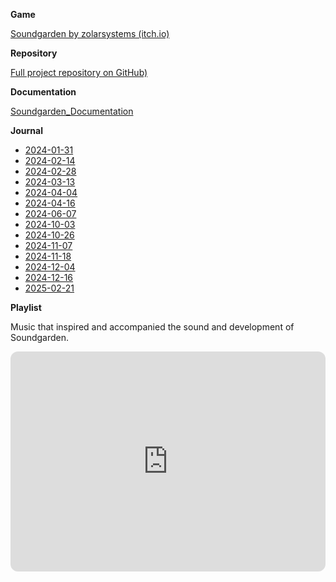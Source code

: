 **Game**

[Soundgarden by zolarsystems (itch.io)](https://zolarsystems.itch.io/soundgarden)


**Repository**

[Full project repository on GitHub)](https://github.com/Videon/soundgarden)


**Documentation**

[Soundgarden_Documentation](Soundgarden_Documentation.md)


**Journal**

- [2024-01-31](2024-01-31.md)
- [2024-02-14](2024-02-14.md)
- [2024-02-28](2024-02-28.md)
- [2024-03-13](2024-03-13.md)
- [2024-04-04](2024-04-04.md)
- [2024-04-16](2024-04-16.md)
- [2024-06-07](2024-06-07.md)
- [2024-10-03](2024-10-03.md)
- [2024-10-26](2024-10-26.md)
- [2024-11-07](2024-11-07.md)
- [2024-11-18](2024-11-18.md)
- [2024-12-04](2024-12-04.md)
- [2024-12-16](2024-12-16.md)
- [2025-02-21](2025-02-21.md)


**Playlist**

Music that inspired and accompanied the sound and development of Soundgarden.

<iframe style="border-radius:12px" src="https://open.spotify.com/embed/playlist/6NMwC23ezQOFn9kD76hAZ0?utm_source=generator" width="100%" height="352" frameBorder="0" allowfullscreen="" allow="autoplay; clipboard-write; encrypted-media; fullscreen; picture-in-picture" loading="lazy"></iframe>
